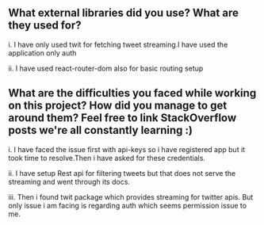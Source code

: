 ## What external libraries did you use? What are they used for?
i. I have only used twit for fetching tweet streaming.I have used the application only auth

ii. I have used react-router-dom also for basic routing setup 


## What are the difficulties you faced while working on this project? How did you manage to get around them? Feel free to link StackOverflow posts we're all constantly learning :)


i. I have faced the issue first with api-keys so i have registered app but it took time to resolve.Then i have asked for these credentials.

ii. I have setup Rest api for filtering tweets but that does not serve the streaming and went through its docs.

iii. Then i found twit package which provides streaming for twitter apis. But only issue i am facing is regarding auth which seems permission issue to me.